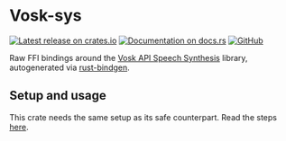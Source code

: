 # Vosk-sys

[![Latest release on crates.io](https://img.shields.io/crates/v/vosk-sys.svg)](https://crates.io/crates/vosk-sys)
[![Documentation on docs.rs](https://docs.rs/vosk-sys/badge.svg)](https://docs.rs/vosk-sys)
[![GitHub](https://img.shields.io/github/license/Bear-03/vosk-rs)](https://github.com/Bear-03/vosk-rs)

Raw FFI bindings around the [Vosk API Speech Synthesis](https://github.com/alphacep/vosk-api)
library, autogenerated via [rust-bindgen](https://github.com/rust-lang/rust-bindgen).

## Setup and usage 

This crate needs the same setup as its safe counterpart. Read the steps [here](../vosk/README.md).

